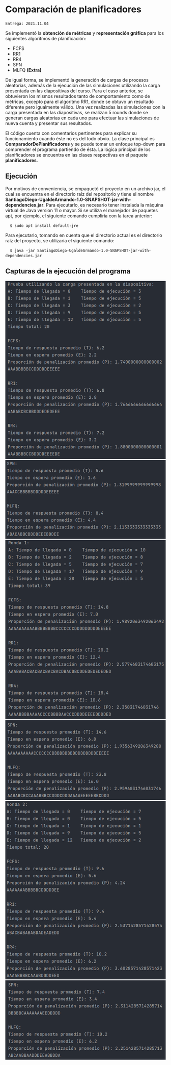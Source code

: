 # Comparación de planificadores

    Entrega: 2021.11.04

Se implementó la **obtención de métricas** y **representación gráfica** para los siguientes algoritmos de planificación:

- FCFS
- RR1
- RR4
- SPN
- MLFQ **(Extra)**

De igual forma, se implementó la generación de cargas de procesos aleatorias, además de la ejecución de las simulaciones
utilizando la carga presentada en las diapositivas del curso. Para el caso anterior, se obtuvieron los mismos resultados
tanto de comportamiento como de métricas, excepto para el algoritmo RR1, donde se obtuvo un resultado diferente pero
igualmente válido. Una vez realizadas las simulaciones con la carga presentada en las diapositivas, se realizan 5 rounds
donde se generan cargas aleatorias en cada uno para efectuar las simulaciones de nueva cuenta y presentar sus
resultados.

El código cuenta con comentarios pertinentes para explicar su funcionamiento cuando éste no es del todo obvio. La clase
principal es **ComparadorDePlanificadores** y se puede tomar un enfoque top-down para comprender el programa partiendo
de ésta. La lógica principal de los planificadores se encuentra en las clases respectivas en el paquete **planificadores**.

## Ejecución

Por motivos de conveniencia, se empaquetó el proyecto en un archivo jar, el cual se encuentra en el directorio raíz del
repositorio y tiene el nombre **SantiagoDiego-UgaldeArmando-1.0-SNAPSHOT-jar-with-dependencies.jar**. Para ejecutarlo,
es necesario tener instalada la máquina virtual de Java version 11 o mayor. Si se utiliza el manejador de paquetes apt,
por ejemplo, el siguiente comando cumpliría con la tarea anterior:

      $ sudo apt install default-jre

Para ejecutarlo, tomando en cuenta que el directorio actual es el directorio raíz del proyecto, se utilizaría el
siguiente comando:

      $ java -jar SantiagoDiego-UgaldeArmando-1.0-SNAPSHOT-jar-with-dependencies.jar

## Capturas de la ejecución del programa

![Captura de ejecución](cargadiapositivas1.png "Captura de ejecución")
![Captura de ejecución](cargadiapositivas2.png "Captura de ejecución")
![Captura de ejecución](simulacion1-1.png "Captura de ejecución")
![Captura de ejecución](simulacion1-2.png "Captura de ejecución")
![Captura de ejecución](simulacion2-1.png "Captura de ejecución")
![Captura de ejecución](simulacion2-2.png "Captura de ejecución") 
